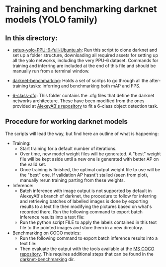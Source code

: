 # Training and benchmarking darknet models (YOLO family)
## In this directory:
- [setup-yolo-PPU-6-full-Ubuntu.sh](https://github.com/solder-fumes-asthma/sub-t/blob/master/training-and-benchmarking/darknet/setup-yolo-PPU-6-full-Ubuntu.sh): Run this script to clone darknet and set up a folder structure, downloading all required assets for setting up all the yolo networks, including the very PPU-6 dataset. Commands for training and inferring are included at the end of this file and should be manually run from a terminal window.  

- [darknet-benchmarking](https://github.com/solder-fumes-asthma/sub-t/tree/master/training-and-benchmarking/darknet/darknet-benchmarking): Holds a set of scritps to go through all the after-training tasks: inferring and benchmarking both mAP and FPS.

- [6-class-cfg](https://github.com/solder-fumes-asthma/sub-t/tree/master/training-and-benchmarking/darknet/6-class-cfg): This folder contains the .cfg files that define the darknet networks architecture. These have been modified from the ones provided at [AlexeyAB's repository](https://github.com/AlexeyAB/darknet) to fit a 6-class object detection task.

## Procedure for working darknet models
The scripts will lead the way, but find here an outline of what is happening:
- Training:
  - Start training for a default number of iterations. 
  - Over time, new model weight files will be generated. A "best" weight file will be kept aside until a new one is generated with better AP on the valid set. 
  - Once training is finished, the optimal output weight file to use will be the "best" one. If validation AP hasnt't stalled (seen from plot), manually rerun training parting from these weights.
- Inference:
  - Batch inference with image output is not supported by default in AlexeyAB's branch of darknet, the procedure to follow for inferring and retrieving batches of labelled images is done by exporting results to a text file then modifying the pictures based on what's recorded there. Run the following command to export batch inference results into a text file: 
  - Run the python script FILE to apply the labels contained in this text file to the pointed images and store them in a new directory.
- Benchmarking on COCO metrics:
  - Run the following command to export batch inference results into a text file:
  - Then evaluate the output with the tools available at the [MS COCO repository](https://github.com/cocodataset/cocoapi). This requires additional steps that can be found in the [darknet-benchmarking](https://github.com/solder-fumes-asthma/sub-t/tree/master/training-and-benchmarking/darknet/darknet-benchmarking) dir.
  
